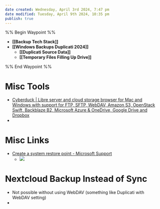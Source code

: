 ```yaml
---
date created: Wednesday, April 3rd 2024, 7:47 pm
date modified: Tuesday, April 9th 2024, 10:35 pm
publish: true
---
```


%% Begin Waypoint %%
- **[[Backup Tech Stack]]**
- **[[Windows Backups Duplicati 2024]]**
	- **[[Duplicati Source Data]]**
	- **[[Temporary Files Filling Up Drive]]**

%% End Waypoint %%
# Misc Tools
- [Cyberduck | Libre server and cloud storage browser for Mac and Windows with support for FTP, SFTP, WebDAV, Amazon S3, OpenStack Swift, Backblaze B2, Microsoft Azure & OneDrive, Google Drive and Dropbox](https://cyberduck.io/) 
- 
# Misc Links
- [Create a system restore point - Microsoft Support](https://support.microsoft.com/en-us/windows/create-a-system-restore-point-77e02e2a-3298-c869-9974-ef5658ea3be9)
	- ![](_attachments/Windows%20BCDR/IMG-20240403194857836.png)
# Nextcloud Backup Instead of Sync
- Not possible without using WebDAV (something like Duplicati with WebDAV setting)
- 